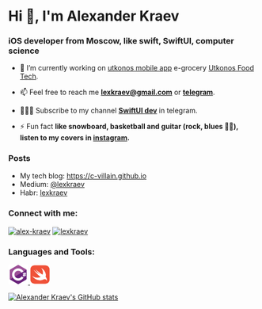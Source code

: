 <h1 align="left">Hi 👋, I'm Alexander Kraev</h1>
<h3 align="left">iOS developer from Moscow, like swift, SwiftUI, computer science</h3>

- 🔭 I’m currently working on [utkonos mobile app](https://apps.apple.com/RU/app/id582201863) e-grocery [Utkonos Food Tech](https://utkonos.ru).

- 📫 Feel free to reach me **lexkraev@gmail.com** or **[telegram](https://t.me/lexkraev)**.

- 👨🏻‍💻 Subscribe to my channel **[SwiftUI dev](https://t.me/swiftui_dev)** in telegram.

- ⚡ Fun fact **like snowboard, basketball and guitar (rock, blues 🤟🏻), listen to my covers in [instagram](http://instagram.com/lexkraev).**

<h3 align="left">Posts</h3>

- My tech blog: https://c-villain.github.io
- Medium: [@lexkraev](https://medium.com/@lexkraev)
- Habr: [lexkraev](https://habr.com/ru/users/lexkraev/posts)

<h3 align="left">Connect with me:</h3>
<p align="left">
<a href="https://linkedin.com/in/alex-kraev" target="blank"><img align="center" src="https://raw.githubusercontent.com/rahuldkjain/github-profile-readme-generator/master/src/images/icons/Social/linked-in-alt.svg" alt="alex-kraev" height="30" width="40" /></a>
<a href="https://instagram.com/lexkraev" target="blank"><img align="center" src="https://raw.githubusercontent.com/rahuldkjain/github-profile-readme-generator/master/src/images/icons/Social/instagram.svg" alt="lexkraev" height="30" width="40" /></a>
</p>

<h3 align="left">Languages and Tools:</h3>
<p align="left"> <a href="https://www.w3schools.com/cs/" target="_blank"> <img src="https://raw.githubusercontent.com/devicons/devicon/master/icons/csharp/csharp-original.svg" alt="csharp" width="40" height="40"/> </a> <a href="https://developer.apple.com/swift/" target="_blank"> <img src="https://raw.githubusercontent.com/devicons/devicon/master/icons/swift/swift-original.svg" alt="swift" width="40" height="40"/> </a> </p>

[![Alexander Kraev's GitHub stats](https://github-readme-stats.vercel.app/api?username=c-villain&show_icons=true)](https://github.com/anuraghazra/github-readme-stats)
